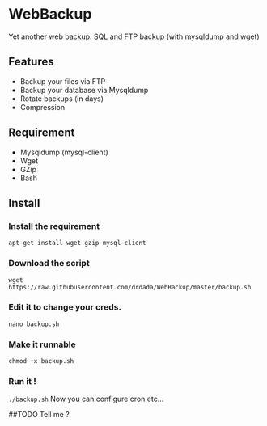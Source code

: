 # WebBackup
Yet another web backup. SQL and FTP backup (with mysqldump and wget)

## Features
- Backup your files via FTP
- Backup your database via Mysqldump
- Rotate backups (in days)
- Compression

## Requirement
- Mysqldump (mysql-client)
- Wget
- GZip
- Bash

## Install
### Install the requirement
`apt-get install wget gzip mysql-client`

### Download the script
`wget https://raw.githubusercontent.com/drdada/WebBackup/master/backup.sh`
### Edit it to change your creds.
`nano backup.sh`
### Make it runnable
`chmod +x backup.sh`
### Run it !
`./backup.sh`
Now you can configure cron etc...


##TODO
Tell me ?
